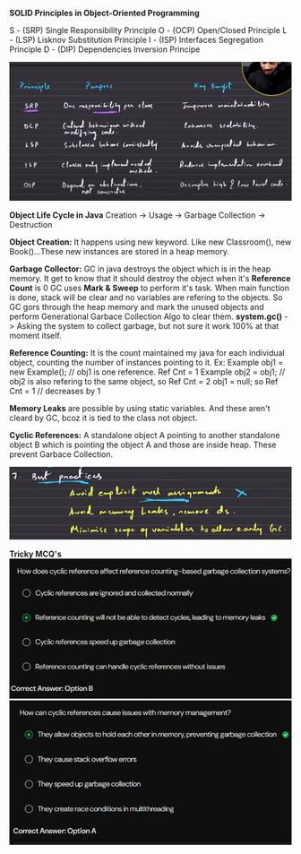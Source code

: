 **SOLID Principles in Object-Oriented Programming**

S - (SRP) Single Responsibility Principle 
O - (OCP) Open/Closed Principle
L - (LSP) Lisknov Substitution Principle 
I - (ISP) Interfaces Segregation Principle
D - (DIP) Dependencies Inversion Principe 

![Purpose & benefit](image.png)

**Object Life Cycle in Java**
Creation -> Usage -> Garbage Collection -> Destruction

__Object Creation:__ It happens using new keyword. Like new Classroom(), new Book()...These new instances are stored in a heap memory.

__Garbage Collector:__ GC in java destroys the object which is in the heap memory. It get to know that it should destroy the object when it's **Reference Count** is 0
GC uses **Mark & Sweep** to perform it's task. When main function is done, stack will be clear and no variables are refering to the objects. So GC gors through the heap memory and mark the unused objects and perform Generational Garbace Collection Algo to clear them.
**system.gc()** -> Asking the system to collect garbage, but not sure it work 100% at that moment itself.

__Reference Counting:__ It is the count maintained my java for each individual object, counting the number of instances pointing to it.
Ex:
Example obj1 = new Example(); // obj1 is one reference. Ref Cnt = 1
Example obj2 = obj1; // obj2 is also refering to the same object, so Ref Cnt = 2
obj1 = null; so Ref Cnt = 1 // decreases by 1

__Memory Leaks__ are possible by using static variables. And these aren't cleard by GC, bcoz it is tied to the class not object.

__Cyclic References:__ A standalone object A pointing to another standalone object B which is pointing the object A and those are inside heap. These prevent Garbace Collection.

![Best Practices](image-1.png)

**Tricky MCQ's**
![1](image-2.png)
![2](image-3.png)